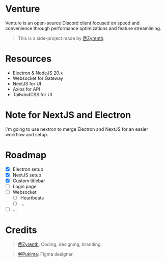 # Venture
Venture is an open-source Discord client focused on speed and convenience through performance optimizations and feature streamlining. 

> This is a side-project made by [@Zyrenth](https://github.com/Zyrenth).

# Resources
- Electron & NodeJS 20.x
- Websocket for Gateway
- NextJS for UI
- Axios for API
- TailwindCSS for UI

# Note for NextJS and Electron
I'm going to use nextron to merge Electron and NextJS for an easier workflow and setup.

# Roadmap
- [x] Electron setup
- [x] NextJS setup
- [x] Custom titlebar
- [ ] Login page
- [ ] Websocket
  - [ ] Heartbeats
  - [ ] ...
- [ ] ...

# Credits
> [@Zyrenth](https://github.com/Zyrenth): Coding, designing, branding.

> [@Pukima](https://github.com/Pukimaa): Figma designer.